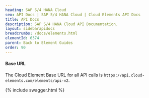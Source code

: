 ```yaml
---
heading: SAP S/4 HANA Cloud
seo: API Docs | SAP S/4 HANA Cloud | Cloud Elements API Docs
title: API Docs
description: SAP S/4 HANA Cloud API Documentation.
layout: sidebarapidocs
breadcrumbs: /docs/elements.html
elementId: 6374
parent: Back to Element Guides
order: 90
---
```


#### Base URL

The Cloud Element Base URL for all API calls is `https://api.cloud-elements.com/elements/api-v2`.

{% include swagger.html %}

